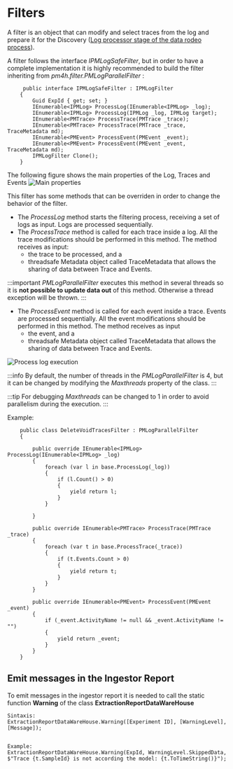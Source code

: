 ﻿---
sidebar_position: 4
---

# Filters

A filter is an object that can modify and select traces from the log and prepare it for the Discovery ([Log processor stage of the data rodeo process](../../../overview/phases/research/data-rodeo#data-rodeo-process)).

A filter follows the interface *IPMLogSafeFilter*, but in order to have a complete implementation it is highly recommended to build the filter inheriting from *pm4h.filter.PMLogParallelFilter* :

```
     public interface IPMLogSafeFilter : IPMLogFilter
    {
        Guid ExpId { get; set; }
        IEnumerable<IPMLog> ProcessLog(IEnumerable<IPMLog> _log);
        IEnumerable<IPMLog> ProcessLog(IPMLog _log, IPMLog target);
        IEnumerable<PMTrace> ProcessTrace(PMTrace _trace);
        IEnumerable<PMTrace> ProcessTrace(PMTrace _trace, TraceMetadata md);
        IEnumerable<PMEvent> ProcessEvent(PMEvent _event);
        IEnumerable<PMEvent> ProcessEvent(PMEvent _event, TraceMetadata md);
        IPMLogFilter Clone();
    }
```

The following figure shows the main properties of the Log, Traces and Events
![Main properties](/img/main-properties.png "Main properties")

This filter has some methods that can be overriden in order to change the behavior of the filter. 

- The *ProcessLog* method starts the filtering process, receiving a set of logs as input. Logs are processed sequentially.
- The *ProcessTrace* method is called for each trace inside a log. All the trace modifications should be performed in this method. The method receives as input:
    *   the trace to be processed, and a 
    *   threadsafe Metadata object called TraceMetadata that allows the sharing of data between Trace and Events. 

:::important
*PMLogParallelFilter* executes this method in several threads so it is **not possible to update data out** of this method. Otherwise a thread exception will be thrown.
:::

- The *ProcessEvent* method is called for each event inside a trace. Events are processed sequentially. All the event modifications should be performed in this method. The method receives as input 
    * the event, and a 
    * threadsafe Metadata object called TraceMetadata that allows the sharing of data between Trace and Events.

![Process log execution](/img/process-log-execution.png "Process log execution")

:::info
By default, the number of threads in the *PMLogParallelFilter* is 4, but it can be changed by modifying the *Maxthreads* property of the class.
:::

:::tip
For debugging *Maxthreads* can be changed to 1 in order to avoid parallelism during the execution.
:::

Example:

```
    public class DeleteVoidTracesFilter : PMLogParallelFilter
    {

        public override IEnumerable<IPMLog> ProcessLog(IEnumerable<IPMLog> _log)
        {
            foreach (var l in base.ProcessLog(_log))
            {
                if (l.Count() > 0)
                {
                    yield return l;
                }
            }

        }

        public override IEnumerable<PMTrace> ProcessTrace(PMTrace _trace)
        {
            foreach (var t in base.ProcessTrace(_trace))
            {
                if (t.Events.Count > 0)
                {
                    yield return t;
                }
            }
        }

        public override IEnumerable<PMEvent> ProcessEvent(PMEvent _event)
        {
            if (_event.ActivityName != null && _event.ActivityName != "")
            {
                yield return _event;
            }
        }
    }
```

## Emit messages in the Ingestor Report 

To emit messages in the ingestor report it is needed to call the static function **Warning** of the class **ExtractionReportDataWareHouse**


```
Sintaxis:
ExtractionReportDataWareHouse.Warning([Experiment ID], [WarningLevel], [Message]);


Example:
ExtractionReportDataWareHouse.Warning(ExpId, WarningLevel.SkippedData, $"Trace {t.SampleId} is not according the model: {t.ToTimeString()}");
```
